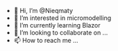 - 👋 Hi, I’m @Nieqmaty
- 👀 I’m interested in micromodelling
- 🌱 I’m currently learning Blazor
- 💞️ I’m looking to collaborate on ...
- 📫 How to reach me ...

<!---
Nieqmaty/Nieqmaty is a ✨ special ✨ repository because its `README.md` (this file) appears on your GitHub profile.
You can click the Preview link to take a look at your changes.
--->
